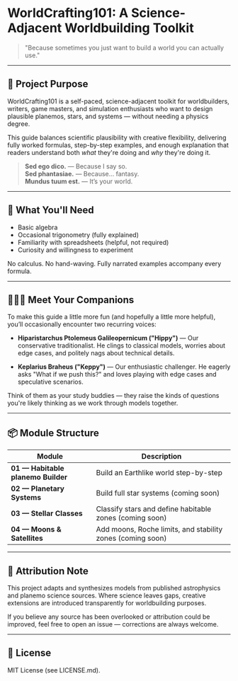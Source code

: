 # WorldCrafting101: A Science-Adjacent Worldbuilding Toolkit

> "Because sometimes you just want to build a world you can actually use."

---

## 📘 Project Purpose

WorldCrafting101 is a self-paced, science-adjacent toolkit for worldbuilders, writers, game masters, and simulation enthusiasts who want to design plausible planemos, stars, and systems — without needing a physics degree.

This guide balances scientific plausibility with creative flexibility, delivering fully worked formulas, step-by-step examples, and enough explanation that readers understand both *what* they're doing and *why* they're doing it.

> **Sed ego dico.** — Because I say so.  
> **Sed phantasiae.** — Because... fantasy.  
> **Mundus tuum est.** — It’s your world.

---

## 🔧 What You'll Need

- Basic algebra
- Occasional trigonometry (fully explained)
- Familiarity with spreadsheets (helpful, not required)
- Curiosity and willingness to experiment

No calculus. No hand-waving. Fully narrated examples accompany every formula.

---

## 🧑‍🤝‍🧑 Meet Your Companions

To make this guide a little more fun (and hopefully a little more helpful), you’ll occasionally encounter two recurring voices:

- **Hiparistarchus Ptolemeus Galileopernicum ("Hippy")** — Our conservative traditionalist. He clings to classical models, worries about edge cases, and politely nags about technical details.

- **Keplarius Braheus ("Keppy")** — Our enthusiastic challenger. He eagerly asks "What if we push this?" and loves playing with edge cases and speculative scenarios.

Think of them as your study buddies — they raise the kinds of questions you're likely thinking as we work through models together.

---

## 📦 Module Structure

| Module | Description |
|--------|-------------|
| **01 — Habitable planemo Builder** | Build an Earthlike world step-by-step |
| **02 — Planetary Systems** | Build full star systems (coming soon) |
| **03 — Stellar Classes** | Classify stars and define habitable zones (coming soon) |
| **04 — Moons & Satellites** | Add moons, Roche limits, and stability zones (coming soon) |

---

## 🔖 Attribution Note

This project adapts and synthesizes models from published astrophysics and planemo science sources. Where science leaves gaps, creative extensions are introduced transparently for worldbuilding purposes.

If you believe any source has been overlooked or attribution could be improved, feel free to open an issue — corrections are always welcome.

---

## 📄 License

MIT License (see LICENSE.md).
